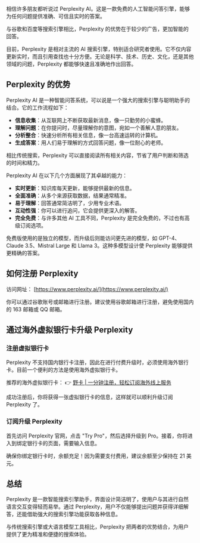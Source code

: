 相信许多朋友都听说过 Perplexity AI。这是一款免费的人工智能问答引擎，能够为任何问题提供准确、可信且实时的答案。

与谷歌和百度等搜索引擎相比，Perplexity 的优势在于较少的广告，更加智能的回答。

目前，Perplexity 是相对主流的 AI 搜索引擎，特别适合研究者使用。它不仅内容更新实时，而且引用查找也十分方便。无论是科学、技术、历史、文化，还是其他领域的问题，Perplexity 都能够快速且准确地作出回答。

## Perplexity 的优势

Perplexity AI 是一种智能问答系统，可以说是一个强大的搜索引擎与聪明助手的结合。它的工作流程如下：

- **信息收集**：从互联网上不断获取最新消息，像一只勤劳的小蜜蜂。
- **理解问题**：在你提问时，尽量理解你的意图，宛如一个善解人意的朋友。
- **分析整合**：快速分析所有相关信息，像一台高速运转的计算机。
- **生成答案**：用人们易于理解的方式回答问题，像一位耐心的老师。

相比传统搜索，Perplexity 可以直接阅读所有相关内容，节省了用户判断和筛选的时间和精力。

Perplexity AI 在以下几个方面展现了其卓越的能力：

- **实时更新**：知识库每天更新，能够提供最新的信息。
- **全面准确**：从多个来源获取数据，结果通常精准。
- **易于理解**：回答通常简洁明了，少用专业术语。
- **互动性强**：你可以进行追问，它会提供更深入的解答。
- **完全免费**：与许多其他 AI 工具不同，Perplexity 是完全免费的，不过也有高级订阅选项。

免费版使用的是独立的模型，而升级后则能访问更先进的模型，如 GPT-4、Claude 3.5、Mistral Large 和 Llama 3。这种多模型设计使 Perplexity 能够提供更精确的答案。

## 如何注册 Perplexity

访问网址： [https://www.perplexity.ai/](https://www.perplexity.ai/)

你可以通过谷歌账号或邮箱进行注册。建议使用谷歌邮箱进行注册，避免使用国内的 163 邮箱或 QQ 邮箱。

## 通过海外虚拟银行卡升级 Perplexity

### 注册虚拟银行卡

Perplexity 不支持国内银行卡注册，因此在进行付费升级时，必须使用海外银行卡。目前一个便利的方法是使用海外虚拟银行卡。

推荐的海外虚拟银行卡： 👉 [野卡 | 一分钟注册，轻松订阅海外线上服务](https://bit.ly/bewildcard)

成功注册后，你将获得一张虚拟银行卡的信息，这样就可以顺利升级订阅 Perplexity 了。

### 订阅升级 Perplexity

首先访问 Perplexity 官网，点击 "Try Pro"，然后选择升级到 Pro。接着，你将进入到绑定银行卡的页面，需要输入信息。

确保你绑定银行卡时，余额充足！因为需要支付费用，建议余额至少保持在 21 美元。

## 总结

Perplexity 是一款智能搜索引擎助手，界面设计简洁明了，使用户与其进行自然语言交互变得轻而易举。通过 Perplexity，用户不仅能够提出问题并获得详细解答，还能借助强大的搜索引擎功能获取各种信息。

与传统搜索引擎或大语言模型工具相比，Perplexity 把两者的优势结合，为用户提供了更为精准和便捷的搜索体验。